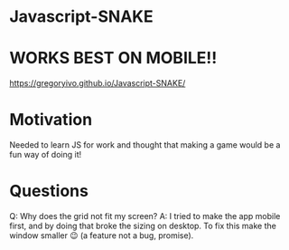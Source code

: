# Javascript-SNAKE

# WORKS BEST ON MOBILE!!
https://gregoryivo.github.io/Javascript-SNAKE/


# Motivation
Needed to learn JS for work and thought that making a game would be a fun way of doing it!

# Questions
Q: Why does the grid not fit my screen?
A: I tried to make the app mobile first, and by doing that broke the sizing on desktop. To fix this make the window smaller 😉 (a feature not a bug, promise).

